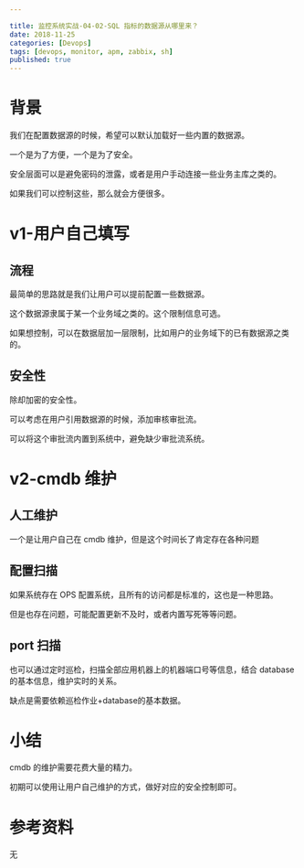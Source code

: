 ```yaml
---

title: 监控系统实战-04-02-SQL 指标的数据源从哪里来？
date: 2018-11-25
categories: [Devops]
tags: [devops, monitor, apm, zabbix, sh]
published: true
---
```


# 背景

我们在配置数据源的时候，希望可以默认加载好一些内置的数据源。

一个是为了方便，一个是为了安全。

安全层面可以是避免密码的泄露，或者是用户手动连接一些业务主库之类的。

如果我们可以控制这些，那么就会方便很多。


# v1-用户自己填写

## 流程

最简单的思路就是我们让用户可以提前配置一些数据源。

这个数据源隶属于某一个业务域之类的。这个限制信息可选。

如果想控制，可以在数据层加一层限制，比如用户的业务域下的已有数据源之类的。

## 安全性

除却加密的安全性。

可以考虑在用户引用数据源的时候，添加审核审批流。

可以将这个审批流内置到系统中，避免缺少审批流系统。

# v2-cmdb 维护

## 人工维护

一个是让用户自己在 cmdb 维护，但是这个时间长了肯定存在各种问题

## 配置扫描

如果系统存在 OPS 配置系统，且所有的访问都是标准的，这也是一种思路。

但是也存在问题，可能配置更新不及时，或者内置写死等等问题。

## port 扫描

也可以通过定时巡检，扫描全部应用机器上的机器端口号等信息，结合 database 的基本信息，维护实时的关系。

缺点是需要依赖巡检作业+database的基本数据。


# 小结

cmdb 的维护需要花费大量的精力。

初期可以使用让用户自己维护的方式，做好对应的安全控制即可。

# 参考资料

无

